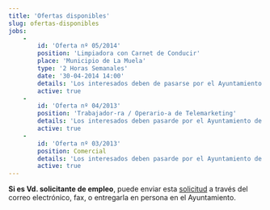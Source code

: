 ```yaml
---
title: 'Ofertas disponibles'
slug: ofertas-disponibles
jobs:
    -
        id: 'Oferta nº 05/2014'
        position: 'Limpiadora con Carnet de Conducir'
        place: 'Municipio de La Muela'
        type: '2 Horas Semanales'
        date: '30-04-2014 14:00'
        details: 'Los interesados deben de pasarse por el Ayuntamiento de La Muela, en horario de 8:00 h a 14:00 h para apuntarse a la oferta'
        active: true
    -
        id: 'Oferta nº 04/2013'
        position: 'Trabajador-ra / Operario-a de Telemarketing'
        details: 'Los interesados deben pasarde por el Ayuntamiento de La Muela, en horario de 8´00h. a 15´30h. para apuntarse a la oferta'
        active: true
    -
        id: 'Oferta nº 03/2013'
        position: Comercial
        details: 'Los interesados deben pasarde por el Ayuntamiento de La Muela, en horario de 8´00h. a 15´30h. para apuntarse a la oferta'
        active: true
---
```


**Si es Vd. solicitante de empleo**, puede enviar esta [solicitud](http://lamuela.org/modules/Bolsa_Empleo/solicitud_empleo.pdf) a través del correo electrónico, fax, o entregarla en persona en el Ayuntamiento.
